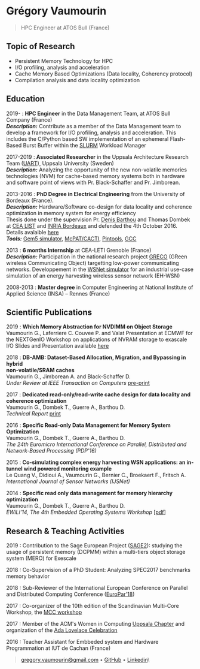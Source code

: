 Grégory Vaumourin
=================

>  HPC Engineer at ATOS Bull (France)


Topic of Research 
-----------------

* Persistent Memory Technology for HPC
* I/O profiling, analysis and acceleration 
* Cache Memory Based Optimizations (Data locality, Coherency protocol)
* Compilation analysis and data locality optimization 

Education
---------

2019-
:   **HPC Engineer**  in the Data Management Team, at ATOS Bull Company (France)\
    __*Description:*__ Contribute as a member of the Data Management team to develop a framework for I/O profiling, analysis and acceleration. This includes the C/Python based SW implementation of an ephemeral Flash-Based Burst Buffer within the [SLURM][24] Workload Manager


2017-2019
:   **Associated Researcher**  in the Uppsala Architecture Research Team ([UART][22]), Uppsala University (Sweden)\
    __*Description:*__ Analyzing the opportunity of the new non-volatile memories technologies (NVM) for cache-based memory systems both in hardware and software point of views with Pr. Black-Schaffer and Pr. Jimborean.


2013-2016
:   **PhD Degree in Electrical Engineering** from the University of Bordeaux (France).\
    __*Description:*__ Hardware/Software co-design for data locality and coherence optimization in memory system for energy efficiency\
    Thesis done under the supervision Pr. [Denis Barthou][9] and Thomas Dombek at [CEA LIST][13] and [INRIA Bordeaux][10] and defended the 4th October 2016. Details avalaible [here][7]\
   __*Tools:*__ [Gem5 simulator][15], [McPAT/CACTI][16], [Pintools][20], [GCC][17]


2013
:    **6 months Internship** at CEA-LETI Grenoble (France)\
     __*Description:*__ Participation in the national research project [GRECO][4] (GReen wireless Communicating Object) targetting low-power communicating networks. Developpement in the [WSNet simulator][5] for an industrial use-case simulation of an energy harvesting wireless sensor network (EH-WSN) 


2008-2013
:   **Master degree** in Computer Engineering at National Institute of Applied Science (INSA) – Rennes (France)


Scientific Publications
------------

2019
:   **Which Memory Abstraction for NVDIMM on Object Storage** \
    Vaumourin G., Laferriere C. Couvee P. and Valat
    Presentation at ECMWF for the NEXTGenIO Workshop on applications of NVRAM storage to exascale I/O 
    Slides and Presentation available [here][25]

2018
:   **DB-AMB: Dataset-Based Allocation, Migration, and Bypassing in hybrid** \
    **non-volatile/SRAM caches** \
    Vaumourin G., Jimborean A. and Black-Schaffer D.\
    *Under Review at IEEE Transaction on Computers* [pre-print][21] 

2017
:   **Dedicated read-only/read-write cache design for data locality and coherence optimization**\
    Vaumourin G., Dombek T., Guerre A., Barthou D.\
    *Technical Report* [print][6] 

2016
:   **Specific Read-only Data Management for Memory System Optimization**\
    Vaumourin G., Dombek T., Guerre A., Barthou D.\
    *The 24th Euromicro International Conference on Parallel, Distributed and Network-Based Processing (PDP'16)*


2015
:   **Co-simulating complex energy harvesting WSN applications: an in-tunnel wind powered monitoring example**\
    Le Quang V., Didioui A., Vaumourin G., Bernier C., Broekaert F., Fritsch A. \
    *International Journal of Sensor Networks (IJSNet)*


2014
:   **Specific read only data management for memory hierarchy optimization**\
    Vaumourin G., Dombek T., Guerre A., Barthou D.\
    *EWiLi'14, The 4th Embedded Operating Systems Workshop* [[pdf][2]]

    

Research & Teaching Activities
------------

2019
:   Contribution to the Sage European Project ([SAGE2][23]): studying the usage of persistent memory (DCPMM) within a multi-tiers object storage system (MERO) for Exescale

2018
:   Co-Supervision of a PhD Student: Analyzing SPEC2017 benchmarks memory behavior

2018
:   Sub-Reviewer of the International European Conference on Parallel and Distributed Computing Conference ([EuroPar'18][19])

2017
:   Co-organizer of the 10th edition of the Scandinavian Multi-Core Workshop, the [MCC workshop][8] 

2017
:   Member of the ACM's Women in Computing [Uppsala Chapter][14] and organization of the [Ada Lovelace Celebration][18]

2016
:   Teacher Assistant for Embbeded system and Hardware Programmation at IUT de Cachan (France)


> <gregory.vaumourin@gmail.com> • 
> [GitHub][1] • [Linkedin][3]\


[1]: https://github.com/gvaumour/
[2]: https://hal.archives-ouvertes.fr/hal-01090218/document
[3]: https://fr.linkedin.com/in/grégory-vaumourin-597a7397
[4]: http://greco.irisa.fr/
[5]: http://wsnet.gforge.inria.fr/
[6]: https://github.com/gvaumour/gvaumour.github.io/blob/master/report.pdf
[7]: https://www.theses.fr/2016BORD0173
[8]: http://www.it.uu.se/research/upmarc/events/MCC2017
[9]: http://www.labri.fr/perso/barthou/
[10]:https://www.inria.fr/equipes/storm
[11]:http://www.it.uu.se/katalog/davbl791
[12]:http://katalog.uu.se/profile/?id=N12-1860
[13]: http://www-list.cea.fr/en/
[14]: https://uu.acm.org/
[15]: http://www.gem5.org/Main_Page
[16]: http://www.hpl.hp.com/research/mcpat/
[17]: https://gcc.gnu.org/
[18]: http://adalovelace-celebration.acm.org/
[19]: https://europar2018.org/
[20]: https://software.intel.com/en-us/articles/pin-a-dynamic-binary-instrumentation-tool
[21]: https://github.com/gvaumour/gvaumour.github.io/blob/master/tc.pdf
[22]: https://www.it.uu.se/research/group/uart
[23]: https://cordis.europa.eu/project/rcn/216312/factsheet/fr
[24]: https://slurm.schedmd.com/
[25]: https://www.ecmwf.int/en/learning/workshops/nextgenio-workshop-applications-nvram-storage-exascale-i-o